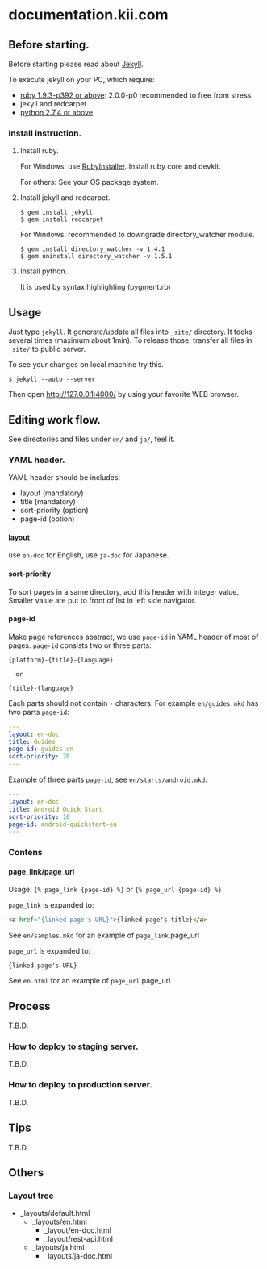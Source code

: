 # documentation.kii.com


## Before starting.

Before starting please read about
[Jekyll](https://github.com/mojombo/jekyll/wiki).

To execute jekyll on your PC, which require:

*   [ruby 1.9.3-p392 or above](http://www.ruby-lang.org/): 2.0.0-p0 recommended
    to free from stress.
*   jekyll and redcarpet
*   [python 2.7.4 or above](http://python.org/)

### Install instruction.

1.  Install ruby.

    For Windows:  use [RubyInstaller](http://rubyinstaller.org/).  Install ruby
    core and devkit.

    For others: See your OS package system.

2.  Install jekyll and redcarpet.

    ```
    $ gem install jekyll
    $ gem install redcarpet
    ```

    For Windows: recommended to downgrade directory\_watcher module.

    ```
    $ gem install directory_watcher -v 1.4.1
    $ gem uninstall directory_watcher -v 1.5.1
    ```

3.  Install python.

    It is used by syntax highlighting (pygment.rb)

## Usage

Just type `jekyll`.  It generate/update all files into `_site/` directory.  It
tooks several times (maximum about 1min).  To release those, transfer all files
in `_site/` to public server.

To see your changes on local machine try this.

```
$ jekyll --auto --server
```

Then open http://127.0.0.1:4000/ by using your favorite WEB browser.


## Editing work flow.

See directories and files under `en/` and `ja/`, feel it.

### YAML header.

YAML header should be includes:

*   layout (mandatory)
*   title (mandatory)
*   sort-priority (option)
*   page-id (option)

#### layout

use `en-doc` for English, use `ja-doc` for Japanese.

#### sort-priority

To sort pages in a same directory, add this header with integer value.  Smaller
value are put to front of list in left side navigator.

#### page-id

Make page references abstract, we use `page-id` in YAML header of most of
pages.  `page-id` consists two or three parts:

    {platform}-{title}-{language}

      or

    {title}-{language}

Each parts should not contain `-` characters.  For example `en/guides.mkd` has
two parts `page-id`:

```yaml
---
layout: en-doc
title: Guides
page-id: guides-en
sort-priority: 20
---
```

Example of three parts `page-id`, see `en/starts/android.mkd`:

```yaml
---
layout: en-doc
title: Android Quick Start
sort-priority: 10
page-id: android-quickstart-en
---
```


### Contens

#### page\_link/page\_url

Usage: `{% page_link {page-id} %}` or `{% page_url {page-id} %}`

`page_link` is expanded to:

```html
<a href="{linked page's URL}">{linked page's title}</a>
```

See `en/samples.mkd` for an example of `page_link`.page_url

`page_url` is expanded to:

```
{linked page's URL}
```

See `en.html` for an example of `page_url`.page_url


## Process

T.B.D.

### How to deploy to staging server.

T.B.D.

### How to deploy to production server.

T.B.D.


## Tips

T.B.D.

## Others

### Layout tree

*   \_layouts/default.html
    *   \_layouts/en.html
        *   \_layout/en-doc.html
        *   \_layout/rest-api.html
    *   \_layouts/ja.html
        *   \_layouts/ja-doc.html
